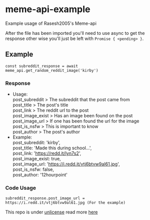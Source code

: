 # meme-api-example
Example usage of Rasesh2005's Meme-api    

After the file has been imported you'll need to use async to get the response other wise you'll just be left with `Promise { <pending> }`.

## Example
`const subreddit_response = await meme_api.get_random_reddit_image('kirby')`
### Response
- Usage:  
post_subreddit > The subreddit that the post came from   
post_title > The post's title   
post_link > The reddit url to the post     
post_image_exist > Has an image been found on the post      
post_image_url > If one has been found the url for the image    
post_is_nsfw > This is important to know   
post_author > The post's author
- Example:    
post_subreddit: 'kirby',    
post_title: 'Made this during school...',    
post_link: 'https://redd.it/lyn7s2',    
post_image_exist: true,    
post_image_url: 'https://i.redd.it/vtj6btvw9al61.jpg',    
post_is_nsfw: false,    
post_author: '12hourpoint'     

### Code Usage
`subreddit_response.post_image_url = https://i.redd.it/vtj6btvw9al61.jpg (For the example)`

This repo is under [unlicense](http://unlicense.org) read more [here](https://github.com/Joshua-Noakes1/meme-api-example/blob/main/LICENSE)